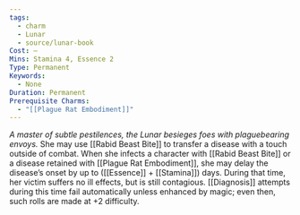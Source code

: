 ```yaml
---
tags:
  - charm
  - Lunar
  - source/lunar-book
Cost: —
Mins: Stamina 4, Essence 2
Type: Permanent
Keywords:
  - None
Duration: Permanent
Prerequisite Charms:
  - "[[Plague Rat Embodiment]]"
---
```

*A master of subtle pestilences, the Lunar besieges foes with plaguebearing envoys.*
She may use [[Rabid Beast Bite]] to transfer a disease with a touch outside of combat. When she infects a character with [[Rabid Beast Bite]] or a disease retained with [[Plague Rat Embodiment]], she may delay the disease’s onset by up to ([[Essence]] + [[Stamina]]) days. During that time, her victim suffers no ill effects, but is still contagious. [[Diagnosis]] attempts during this time fail automatically unless enhanced by magic; even then, such rolls are made at +2 difficulty.